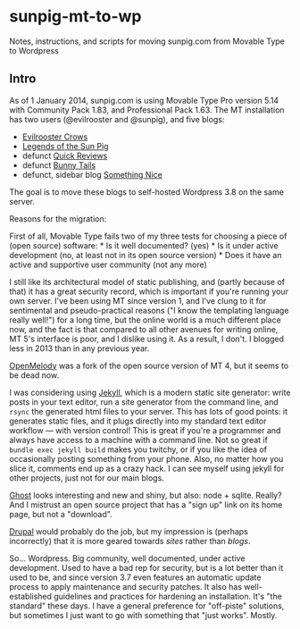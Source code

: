 # sunpig-mt-to-wp

Notes, instructions, and scripts for moving sunpig.com from Movable Type to Wordpress

## Intro

As of 1 January 2014, sunpig.com is using Movable Type Pro version 5.14 with
Community Pack 1.83, and Professional Pack 1.63. The MT installation has two users
(@evilrooster and @sunpig), and five blogs:

* [Evilrooster Crows](http://sunpig.com/abi/)
* [Legends of the Sun Pig](http://sunpig.com/martin/)
* defunct [Quick Reviews](http://sunpig.com/martin/quickreviews/2009/)
* defunct [Bunny Tails](http://sunpig.com/bunnytails/)
* defunct, sidebar blog [Something Nice](http://sunpig.com/martin/somethingnice/2010/)

The goal is to move these blogs to self-hosted Wordpress 3.8 on the same server.

Reasons for the migration:

First of all, Movable Type fails two of my three tests for choosing a piece of (open source) software:
	* Is it well documented? (yes)
	* Is it under active development (no, at least not in its open source version)
	* Does it have an active and supportive user community (not any more)

I still like its architectural model of static publishing, and (partly because of that) it has
a great security record, which is important if you're running your own server. I've been using MT
since version 1, and I've clung to it for sentimental and pseudo-practical reasons ("I know the
templating language really well!") for a long time, but the online world is a much different place now,
and the fact is that compared to all other avenues for writing online, MT 5's interface is
poor, and I dislike using it. As a result, I don't. I blogged less in 2013 than in any previous year.

[OpenMelody](http://openmelody.com/) was a fork of the open source version of MT 4, but it seems
to be dead now.

I was considering using [Jekyll](http://jekyllrb.com/), which is a modern static site generator:
write posts in your text editor, run a site generator from the command line, and `rsync` the generated
html files to your server. This has lots of good points: it generates static files, and it plugs
directly into my standard text editor workflow — with version control! This is great if you're a
programmer and always have access to a machine with a command line. Not so great if
`bundle exec jekyll build` makes you twitchy, or if you like the idea of occasionally posting
something from your phone. Also, no matter how you slice it, comments end up as a crazy hack.
I can see myself using jekyll for other projects, just not for our main blogs.

[Ghost](https://ghost.org/) looks interesting and new and shiny, but also: node + sqlite. Really?
And I mistrust an open source project that has a "sign up" link on its home page, but not a
"download".

[Drupal](https://drupal.org/) would probably do the job, but my impression is (perhaps incorrectly)
that it is more geared towards *sites* rather than *blogs*.

So... Wordpress. Big community, well documented, under active development. Used to have a bad rep
for security, but is a lot better than it used to be, and since version 3.7 even features an
automatic update process to apply maintenance and security patches. It also has well-established
guidelines and practices for hardening an installation. It's "the standard" these days. I have a
general preference for "off-piste" solutions, but sometimes I just want to go with something that
"just works". Mostly.

